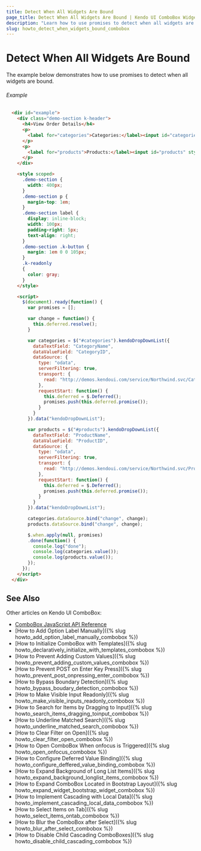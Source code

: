 ```yaml
---
title: Detect When All Widgets Are Bound
page_title: Detect When All Widgets Are Bound | Kendo UI ComboBox Widget
description: "Learn how to use promises to detect when all widgets are bound in Kendo UI ComboBox."
slug: howto_detect_when_widgets_bound_combobox
---
```


# Detect When All Widgets Are Bound

The example below demonstrates how to use promises to detect when all widgets are bound.

###### Example

```html
  <div id="example">
    <div class="demo-section k-header">
      <h4>View Order Details</h4>
      <p>
        <label for="categories">Categories:</label><input id="categories" style="width: 270px" value="1"/>
      </p>
      <p>
        <label for="products">Products:</label><input id="products" style="width: 270px" />
      </p>
    </div>

    <style scoped>
      .demo-section {
        width: 400px;
      }
      .demo-section p {
        margin-top: 1em;
      }
      .demo-section label {
        display: inline-block;
        width: 100px;
        padding-right: 5px;
        text-align: right;
      }
      .demo-section .k-button {
        margin: 1em 0 0 105px;
      }
      .k-readonly
      {
        color: gray;
      }
    </style>

    <script>
      $(document).ready(function() {
        var promises = [];

        var change = function() {
          this.deferred.resolve();   
        }

        var categories = $("#categories").kendoDropDownList({
          dataTextField: "CategoryName",
          dataValueField: "CategoryID",
          dataSource: {
            type: "odata",
            serverFiltering: true,
            transport: {
              read: "http://demos.kendoui.com/service/Northwind.svc/Categories"
            },
            requestStart: function() {
              this.deferred = $.Deferred();
              promises.push(this.deferred.promise());
            }
          }
        }).data("kendoDropDownList");

        var products = $("#products").kendoDropDownList({
          dataTextField: "ProductName",
          dataValueField: "ProductID",
          dataSource: {
            type: "odata",
            serverFiltering: true,
            transport: {
              read: "http://demos.kendoui.com/service/Northwind.svc/Products"
            },
            requestStart: function() {
              this.deferred = $.Deferred();
              promises.push(this.deferred.promise());
            }
          }
        }).data("kendoDropDownList");

        categories.dataSource.bind("change", change);
        products.dataSource.bind("change", change);

        $.when.apply(null, promises)
        .done(function() {
          console.log("done");
          console.log(categories.value());
          console.log(products.value());
        });
      });
    </script>
  </div>
```

## See Also

Other articles on Kendo UI ComboBox:

* [ComboBox JavaScript API Reference](/api/javascript/ui/combobox)
* [How to Add Option Label Manually]({% slug howto_add_option_label_manually_combobox %})
* [How to Initialize ComboBox with Templates]({% slug howto_declaratively_initialize_with_templates_combobox %})
* [How to Prevent Adding Custom Values]({% slug howto_prevent_adding_custom_values_combobox %})
* [How to Prevent POST on Enter Key Press]({% slug howto_prevent_post_onpressing_enter_combobox %})
* [How to Bypass Boundary Detection]({% slug howto_bypass_boudary_detection_combobox %})
* [How to Make Visible Input Readonly]({% slug howto_make_visible_inputs_readonly_combobox %})
* [How to Search for Items by Dragging to Input]({% slug howto_search_items_dragging_toinput_combobox %})
* [How to Underline Matched Search]({% slug howto_underline_matched_search_combobox %})
* [How to Clear Filter on Open]({% slug howto_clear_filter_open_combobox %})
* [How to Open ComboBox When onfocus is Triggered]({% slug howto_open_onfocus_combobox %})
* [How to Configure Deferred Value Binding]({% slug howto_configure_deffered_value_binding_combobox %})
* [How to Expand Background of Long List Items]({% slug howto_expand_background_longlist_items_combobox %})
* [How to Expand ComboBox Located in Bootstrap Layout]({% slug howto_expand_widget_bootstrap_widget_combobox %})
* [How to Implement Cascading with Local Data]({% slug howto_implement_cascading_local_data_combobox %})
* [How to Select Items on Tab]({% slug howto_select_items_ontab_combobox %})
* [How to Blur the ComboBox after Select]({% slug howto_blur_after_select_combobox %})
* [How to Disable Child Cascading ComboBoxes]({% slug howto_disable_child_cascading_combobox %})
